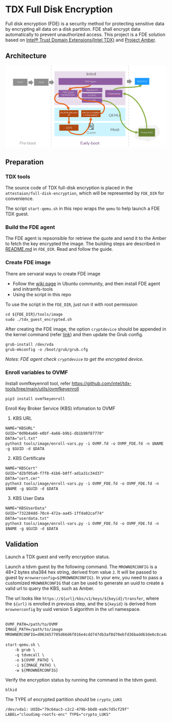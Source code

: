# TDX Full Disk Encryption

Full disk encryption (FDE) is a security method for protecting sensitive
data by encrypting all data on a disk partition. FDE shall encrypt data
automatically to prevent unauthorized access.
This project is a FDE solution based on [Intel&reg; Trust Domain 
Extensions(Intel TDX)](https://www.intel.com/content/www/us/en/developer/articles/technical/intel-trust-domain-extensions.html)
and [Project Amber](https://www.intel.com/content/www/us/en/security/project-amber.html).

## Architecture

![](../attestation/full-disk-encryption/docs/fde-arch.png)
  
## Preparation

### TDX tools

The source code of TDX full-disk encryption is placed in the `attestaion/full-disk-encryption`, which will be represented by `FDE_DIR` for convenience. 

The script `start-qemu.sh` in this repo wraps the `qemu` to help launch a FDE TDX guest. 

### Build the FDE agent

The FDE agent is repsonsible for retrieve the quote and send it to the Amber to fetch the key encrypted the image. The building steps are described in [README.md](../attestation/full-disk-encryption/README.md) in `FDE_DIR`. Read and follow the guide. 

### Create FDE image

There are servaral ways to create FDE image
- Follow the [wiki page](https://help.ubuntu.com/community/Full_Disk_Encryption_Howto_2019)
in Ubuntu community, and then install FDE agent and initramfs-tools
- Using the script in this repo

To use the script in the `FDE_DIR`, just run it with root permission
```
cd ${FDE_DIR}/tools/image
sudo ./tdx_guest_encrypted.sh
```

After creating the FDE image, the option `cryptdevice` should be appended in the kernel command (refer [link](https://wiki.archlinux.org/title/dm-crypt/System_configuration))
and then update the Grub config.

```
grub-install /dev/vda
grub-mkconfig -o /boot/grub/grub.cfg
```

*Notes: FDE agent check `cryptdevice` to get the encrypted device.*

### Enroll variables to OVMF

Install ovmfkeyenroll tool, refer https://github.com/intel/tdx-tools/tree/main/utils/ovmfkeyenroll

```
pip3 install ovmfkeyenroll
```

Enroll Key Broker Service (KBS) infomation to OVMF

1. KBS URL

```
NAME="KBSURL"
GUID="0d9b4a60-e0bf-4a66-b9b1-db1b98f87770"
DATA="url.txt"
python3 tools/image/enroll-vars.py -i OVMF.fd -o OVMF_FDE.fd -n $NAME -g $GUID -d $DATA
```

2. KBS Certificate

```
NAME="KBSCert"
GUID="d2bf05a0-f7f8-41b6-b0ff-ad1a31c34d37"
DATA="cert.cer"
python3 tools/image/enroll-vars.py -i OVMF_FDE.fd -o OVMF_FDE.fd -n $NAME -g $GUID -d $DATA
```

3. KBS User Data

```
NAME="KBSUserData"
GUID="732284dd-70c4-472a-aa45-1ffda02caf74"
DATA="userdata.txt"
python3 tools/image/enroll-vars.py -i OVMF_FDE.fd -o OVMF_FDE.fd -n $NAME -g $GUID -d $DATA
```


## Validation

Launch a TDX guest and verify encryption status.

Launch a tdvm guest by the following command. The `MROWNERCONFIG` is a 48*2 bytes sha384 hex string, derived from value `2`. It will be passed to guest by `mrownerconfig=${MROWNERCONFIG}`. In your env, you need to pass a customized `MROWNERCONFIG` that can be used to generate an uuid to create a valid url to query the KBS, such as Amber. 

The url looks like `https://${url}/kbs/v1/keys/${keyid}/transfer`, where the `${url}` is enrolled in previous step, and the `${keyid}` is derived from `mrownerconfig` by uuid version 5 algorithm in the url namespace.

```

OVMF_PATH=/path/to/OVMF
IMAGE_PATH=/path/to/image
MROWNERCONFIG=d063457705d66d6f016e4cdd747db3af8d70ebfd36badd63de6c8ca4a9d8bfb5d874e7fbd750aa804dcaddae7eeef51e

start-qemu.sh \
    -b grub \
    -q tdvmcall \
    -o ${OVMF_PATH} \
    -i ${IMAGE_PATH} \
    -w ${MROWNERCONFIG}
```

Verify the encryption status by running the command in the tdvm guest.
```
blkid
```

The TYPE of encrypted partition should be `crypto_LUKS`

```
/dev/vda1: UUID="79c64ac3-c2c2-479b-bbd8-ea9c7d5cf29f" LABEL="cloudimg-rootfs-enc" TYPE="crypto_LUKS"
```
